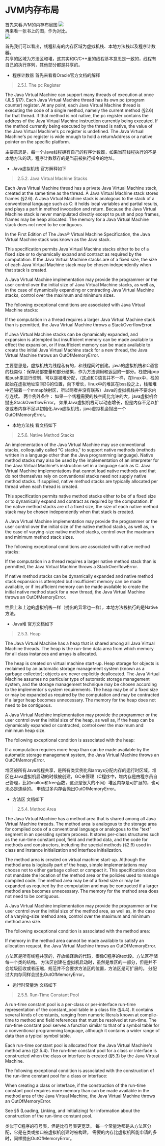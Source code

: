 # JVM内存布局

首先来看JVM的内存布局图
![](pic/memory.png)  
再来看一张书上的图，作为对比。  
![](pic/memory2.png)

首先我们可以看出，线程私有的内存区域为虚拟机栈、本地方法栈以及程序计数器。  
共享的区域为方法区和堆，这其实和C/C++里的线程基本意思是一致的，线程有自己的执行序列，其他部分都是共享的。 

- 程序计数器
首先来看看Oracle官方文档的解释
> 2.5.1. The pc Register  
>
The Java Virtual Machine can support many threads of execution at once (JLS §17). Each Java Virtual Machine thread has its own pc (program counter) register. At any point, each Java Virtual Machine thread is executing the code of a single method, namely the current method (§2.6) for that thread. If that method is not native, the pc register contains the address of the Java Virtual Machine instruction currently being executed. If the method currently being executed by the thread is native, the value of the Java Virtual Machine's pc register is undefined. The Java Virtual Machine's pc register is wide enough to hold a returnAddress or a native pointer on the specific platform.  

主要意思是，每一个Java线程拥有自己的程序计数器，如果当前线程执行的不是本地方法的话，程序计数器存的是当前被执行指令的地址。

- Java虚拟机栈
官方解释如下
>2.5.2. Java Virtual Machine Stacks
>
Each Java Virtual Machine thread has a private Java Virtual Machine stack, created at the same time as the thread. A Java Virtual Machine stack stores frames (§2.6). A Java Virtual Machine stack is analogous to the stack of a conventional language such as C: it holds local variables and partial results, and plays a part in method invocation and return. Because the Java Virtual Machine stack is never manipulated directly except to push and pop frames, frames may be heap allocated. The memory for a Java Virtual Machine stack does not need to be contiguous.
>
In the First Edition of The Java® Virtual Machine Specification, the Java Virtual Machine stack was known as the Java stack.
>
This specification permits Java Virtual Machine stacks either to be of a fixed size or to dynamically expand and contract as required by the computation. If the Java Virtual Machine stacks are of a fixed size, the size of each Java Virtual Machine stack may be chosen independently when that stack is created.
>
A Java Virtual Machine implementation may provide the programmer or the user control over the initial size of Java Virtual Machine stacks, as well as, in the case of dynamically expanding or contracting Java Virtual Machine stacks, control over the maximum and minimum sizes.
>
The following exceptional conditions are associated with Java Virtual Machine stacks:
>
If the computation in a thread requires a larger Java Virtual Machine stack than is permitted, the Java Virtual Machine throws a StackOverflowError.
>
If Java Virtual Machine stacks can be dynamically expanded, and expansion is attempted but insufficient memory can be made available to effect the expansion, or if insufficient memory can be made available to create the initial Java Virtual Machine stack for a new thread, the Java Virtual Machine throws an OutOfMemoryError.

主要意思是，虚拟机栈为线程私有的，和线程同时创建。java的虚拟机栈和C语言的栈类似：保存局部变量和部分结果，作为方法调用和返回的一部分。栈使用pop和push来进行控制，可以是被堆分配，（这点和C语言并不一样，在linux中，栈的起始在虚拟地址空间3G的位置，向下增长，linux中的堆区在bss段之上，栈和堆中还隔着一个mmap映射区，所以两者并没有联系）Java的虚拟机栈并不要求内存连续。
两个例外条件：
如果一个线程需要的栈空间比允许的大，java虚拟机会抛出StackOverflowError。
如果Java虚拟机栈可以动态增长，但是内存不足以扩张或者内存不足以初始化Java虚拟机栈，java虚拟机会抛出一个OutOfMemoryError。

- 本地方法栈
看文档如下
>2.5.6. Native Method Stacks
>
An implementation of the Java Virtual Machine may use conventional stacks, colloquially called "C stacks," to support native methods (methods written in a language other than the Java programming language). Native method stacks may also be used by the implementation of an interpreter for the Java Virtual Machine's instruction set in a language such as C. Java Virtual Machine implementations that cannot load native methods and that do not themselves rely on conventional stacks need not supply native method stacks. If supplied, native method stacks are typically allocated per thread when each thread is created.
>
This specification permits native method stacks either to be of a fixed size or to dynamically expand and contract as required by the computation. If the native method stacks are of a fixed size, the size of each native method stack may be chosen independently when that stack is created.
>
A Java Virtual Machine implementation may provide the programmer or the user control over the initial size of the native method stacks, as well as, in the case of varying-size native method stacks, control over the maximum and minimum method stack sizes.
>
The following exceptional conditions are associated with native method stacks:
>
If the computation in a thread requires a larger native method stack than is permitted, the Java Virtual Machine throws a StackOverflowError.
>
If native method stacks can be dynamically expanded and native method stack expansion is attempted but insufficient memory can be made available, or if insufficient memory can be made available to create the initial native method stack for a new thread, the Java Virtual Machine throws an OutOfMemoryError.

性质上和上边的虚拟机栈一样（抛出的异常也一样），本地方法栈执行的是Native方法。

- Java堆
官方文档如下
>2.5.3. Heap
>
The Java Virtual Machine has a heap that is shared among all Java Virtual Machine threads. The heap is the run-time data area from which memory for all class instances and arrays is allocated.
>
The heap is created on virtual machine start-up. Heap storage for objects is reclaimed by an automatic storage management system (known as a garbage collector); objects are never explicitly deallocated. The Java Virtual Machine assumes no particular type of automatic storage management system, and the storage management technique may be chosen according to the implementor's system requirements. The heap may be of a fixed size or may be expanded as required by the computation and may be contracted if a larger heap becomes unnecessary. The memory for the heap does not need to be contiguous.
>
A Java Virtual Machine implementation may provide the programmer or the user control over the initial size of the heap, as well as, if the heap can be dynamically expanded or contracted, control over the maximum and minimum heap size.
>
The following exceptional condition is associated with the heap:
>
If a computation requires more heap than can be made available by the automatic storage management system, the Java Virtual Machine throws an OutOfMemoryError.

堆区被所有Java线程共享，是所有类实例化和arrays分配内存的运行时区域。堆区在Java虚拟机启动的时候被创建，GC来管理（C程序中，堆内存是由程序员自己管理，比如malloc和free函数，这点是很大的不同）堆区内存是可扩展的，也可未必是连续的。
申请过多内存会抛出OutOfMemoryError。

- 方法区
文档如下
>2.5.4. Method Area
>
The Java Virtual Machine has a method area that is shared among all Java Virtual Machine threads. The method area is analogous to the storage area for compiled code of a conventional language or analogous to the "text" segment in an operating system process. It stores per-class structures such as the run-time constant pool, field and method data, and the code for methods and constructors, including the special methods (§2.9) used in class and instance initialization and interface initialization.
>
The method area is created on virtual machine start-up. Although the method area is logically part of the heap, simple implementations may choose not to either garbage collect or compact it. This specification does not mandate the location of the method area or the policies used to manage compiled code. The method area may be of a fixed size or may be expanded as required by the computation and may be contracted if a larger method area becomes unnecessary. The memory for the method area does not need to be contiguous.
>
A Java Virtual Machine implementation may provide the programmer or the user control over the initial size of the method area, as well as, in the case of a varying-size method area, control over the maximum and minimum method area size.
>
The following exceptional condition is associated with the method area:
>
If memory in the method area cannot be made available to satisfy an allocation request, the Java Virtual Machine throws an OutOfMemoryError.

方法区是所有线程共享的，存放编译后的代码，很像C程序的text段。方法区存储每一个类的结构。
方法区创建在虚拟机启动时，虽然是堆区的一部分，但是并不会垃圾回收或者压缩，规范并不会要求方法区的位置，方法区是可扩展的。
分配过大内存同样会抛出OutOfMemoryError。

- 运行时常量池
文档如下
>2.5.5. Run-Time Constant Pool
>
A run-time constant pool is a per-class or per-interface run-time representation of the constant_pool table in a class file (§4.4). It contains several kinds of constants, ranging from numeric literals known at compile-time to method and field references that must be resolved at run-time. The run-time constant pool serves a function similar to that of a symbol table for a conventional programming language, although it contains a wider range of data than a typical symbol table.
>
Each run-time constant pool is allocated from the Java Virtual Machine's method area (§2.5.4). The run-time constant pool for a class or interface is constructed when the class or interface is created (§5.3) by the Java Virtual Machine.
>
The following exceptional condition is associated with the construction of the run-time constant pool for a class or interface:
>
When creating a class or interface, if the construction of the run-time constant pool requires more memory than can be made available in the method area of the Java Virtual Machine, the Java Virtual Machine throws an OutOfMemoryError.
>
See §5 (Loading, Linking, and Initializing) for information about the construction of the run-time constant pool.

类似于C程序的符号表，但是比符号表更宽泛。
每一个常量池都是从方法区分配，它是在类或接口被虚拟机创建时被构建。
需要的内存比虚拟机所能申请的多时，同样抛出OutOfMemoryError。